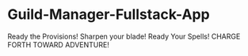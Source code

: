 # Guild-Manager-Fullstack-App
Ready the Provisions! Sharpen your blade! Ready Your Spells! CHARGE FORTH TOWARD ADVENTURE!
